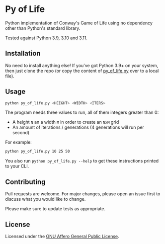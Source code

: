 # Py of Life

Python implementation of Conway's Game of Life using no dependency other than Python's standard library.

Tested against Python 3.9, 3.10 and 3.11.

## Installation

No need to install anything else! If you've got Python 3.9+ on your system, then just clone the repo
(or copy the content of [py_of_life.py]([./py_of_life.py]) over to a local file).

## Usage

```bash
python py_of_life.py <HEIGHT> <WIDTH> <ITERS>
```

The program needs three values to run, all of them integers greater than 0:

- A height `N` an a width `M` in order to create an `NxM` grid
- An amount of iterations / generations (4 generations will run per second)

For example:

```bash
python py_of_life.py 10 25 50
```

You also run `python py_of_life.py --help` to get these instructions printed to your CLI.

## Contributing

Pull requests are welcome. For major changes, please open an issue first
to discuss what you would like to change.

Please make sure to update tests as appropriate.

## License

Licensed under the [GNU Affero General Public License](./LICENSE).
